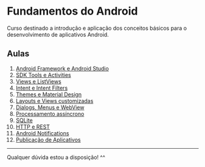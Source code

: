 <h1>Fundamentos do Android</h1>
<p>Curso destinado a introdução e aplicação dos conceitos básicos para o desenvolvimento de aplicativos Android.</p>

<h2>Aulas</h2>
<ol>
  <li><a href="https://docs.google.com/presentation/d/1BYDn1c0tYpRTrv_8pzUZf_HD8znF9SA8c16SLiQLNhU/edit?usp=sharing">Android Framework e Android Studio</a></li>
  <li><a href="https://docs.google.com/presentation/d/1E2pR6OjqEOmiKjFh7kV2baoI5n6J9jXZDB0l1wJr7xM/edit?usp=sharing">SDK Tools e Activities</a></li>
  <li><a href="https://docs.google.com/presentation/d/1rxleTkn14Kb1_BKAhU_bDs_Oq4TktySagpYoS3wq0Ho/edit?usp=sharing">Views e ListViews</a></li>
  <li><a href="">Intent e Intent Filters</a></li>
  <li><a href="">Themes e Material Design</a></li>
  <li><a href="">Layouts e Views customizadas</a></li>
  <li><a href="">Dialogs, Menus e WebView</a></li>
  <li><a href="">Processamento assíncrono</a></li>
  <li><a href="">SQLite</a></li>
  <li><a href="">HTTP e REST</a></li>
  <li><a href="">Android Notifications</a></li>
  <li><a href="">Publicação de Aplicativos</a></li>
</ol>

<hr/>
<p>Qualquer dúvida estou a disposição! ^^</p>
